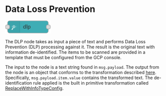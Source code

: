 # Data Loss Prevention
![DLP Node](images/dlp_node.png)

The DLP node takes as input a piece of text and performs Data Loss Prevention (DLP) processing against it.  The result is the original text with information de-identified.  The items to be scanned are provided in a template that must be configured from the GCP console.

The input to the node is a text string found in `msg.payload`.  The output from the node is an object that conforms to the transformation described [here](https://googleapis.dev/nodejs/dlp/latest/google.privacy.dlp.v2.html#.DeidentifyContentResponse).  Specifically, `msg.payload.item.value` contains the transformed text.  The de-identification rule applied is the built in primitive transformation called [ReplaceWithInfoTypeConfig](https://googleapis.dev/nodejs/dlp/latest/google.privacy.dlp.v2.html#.ReplaceWithInfoTypeConfig).